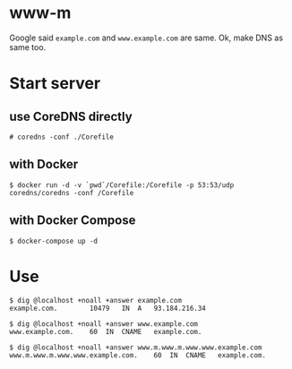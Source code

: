www-m
=====

Google said `example.com` and `www.example.com` are same.
Ok, make DNS as same too.

# Start server
## use CoreDNS directly
``` shell
# coredns -conf ./Corefile
```

## with Docker
``` shell
$ docker run -d -v `pwd`/Corefile:/Corefile -p 53:53/udp coredns/coredns -conf /Corefile
```

## with Docker Compose
``` shell
$ docker-compose up -d
```

# Use
``` shell
$ dig @localhost +noall +answer example.com
example.com.		10479	IN	A	93.184.216.34

$ dig @localhost +noall +answer www.example.com
www.example.com.	60	IN	CNAME	example.com.

$ dig @localhost +noall +answer www.m.www.m.www.www.example.com
www.m.www.m.www.www.example.com.	60	IN	CNAME	example.com.
```
